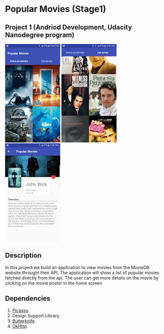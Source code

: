 # Popular Movies (Stage1)
## Project 1 (Andriod Development, Udacity Nanodegree program)
![Main Screen](/screenshot1.jpg "Main Screen")
![Main Screen](/screenshot2.jpg "Scrolling")
![Details Screen](/screenshot3.jpg "Movie Detail")

## Description
In this project we build an application to view movies from the MovieDB website throught their API.
The application will show a list of popular movies fetched directly from the api. The user can get more details on the movie by clicking on the movie poster in the home screen

## Dependencies
1. [Picasso](square.github.io/picasso/ "Picasso - Square Open Source").
2. Design Support Library.
3. [Butterknife](jakewharton.github.io/butterknife/ "Butter Knife").
4. [OkHttp](square.github.io/okhttp/ "OkHttp - Square Open Source").
